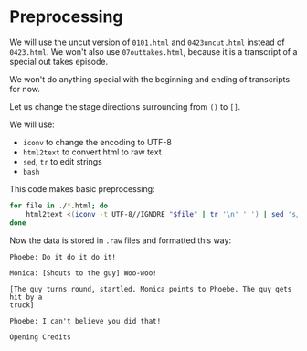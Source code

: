 # Preprocessing

We will use the uncut version of `0101.html` and `0423uncut.html` instead of `0423.html`.
We won't also use `07outtakes.html`, because it is a transcript of a special out takes episode.

We won't do anything special with the beginning and ending of transcripts for now.

Let us change the stage directions surrounding from `()` to `[]`.

We will use:
 - `iconv` to change the encoding to UTF-8
 - `html2text` to convert html to raw text
 - `sed`, `tr` to edit strings
 - `bash`

This code makes basic preprocessing:
```sh
for file in ./*.html; do
    html2text <(iconv -t UTF-8//IGNORE "$file" | tr '\n' ' ') | sed 's/\*//g' | sed 's/_//g' | sed 's/(/[/g' | sed 's/)/]/g' > "${file//html/raw}"
done
```

Now the data is stored in `.raw` files and formatted this way:
```
Phoebe: Do it do it do it!

Monica: [Shouts to the guy] Woo-woo!

[The guy turns round, startled. Monica points to Phoebe. The guy gets hit by a
truck]

Phoebe: I can't believe you did that!

Opening Credits
```
